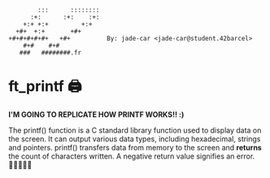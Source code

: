 
            :::      ::::::::
          :+:      :+:    :+:
        +:+ +:+         +:+
      +#+  +:+       +#+      
    +#+#+#+#+#+   +#+          By: jade-car <jade-car@student.42barcel>
        #+#    #+#            
       ###   ########.fr

# ft_printf 🖨️

**I'M GOING TO REPLICATE HOW PRINTF WORKS!! :)**

The printf() function is a C standard library function used to display data on the screen. It can output various data types, including hexadecimal, strings and pointers. printf() transfers data from memory to the screen and **returns** the count of characters written. A negative return value signifies an error.
🕵🏽‍♂️🔬🔎
